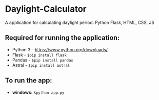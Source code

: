 # Daylight-Calculator
A application for calculating daylight period. Python Flask, HTML, CSS, JS

## Required for running the application:

* Python 3 - https://www.python.org/downloads/
* Flask - `$pip install flask`
* Pandas - `$pip install pandas`
* Astral - `$pip install astral`


## To run the app:
* **windows:** `$python app.py`
